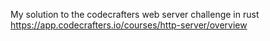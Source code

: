 My solution to the codecrafters web server challenge in rust https://app.codecrafters.io/courses/http-server/overview
